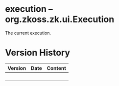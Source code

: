 # execution – <javadoc type="interface">org.zkoss.zk.ui.Execution</javadoc>

The current execution.

# Version History

| Version | Date | Content |
|---------|------|---------|
|         |      |         |
